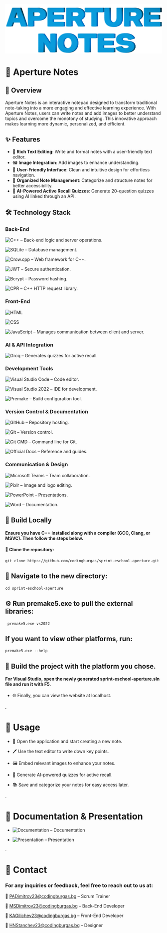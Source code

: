 ![Logo](sprint-eschool-aperture/static/media/images/logoCRT.png)

# 📓 Aperture Notes

## 📢 Overview

Aperture Notes is an interactive notepad designed to transform traditional note-taking into a more engaging and effective learning experience. With Aperture Notes, users can write notes and add images to better understand topics and overcome the monotony of studying. This innovative approach makes learning more dynamic, personalized, and efficient.

## ✨ Features

- 📝 **Rich Text Editing**: Write and format notes with a user-friendly text editor.
- 🖼️ **Image Integration**: Add images to enhance understanding.
- 🎨 **User-Friendly Interface**: Clean and intuitive design for effortless navigation.
- 📂 **Organized Note Management**: Categorize and structure notes for better accessibility.
- 🧠 **AI-Powered Active Recall Quizzes**: Generate 20-question quizzes using AI linked through an API.

## 🛠 Technology Stack

### **Back-End**
 ![C++](https://img.shields.io/badge/C++-00599C?style=for-the-badge&logo=c%2B%2B&logoColor=white) – Back-end logic and server operations.

 ![SQLite](https://img.shields.io/badge/SQLite-003B57?style=for-the-badge&logo=sqlite&logoColor=white) – Database management.

 ![Crow.cpp](https://img.shields.io/badge/Crow.cpp-000000?style=for-the-badge) – Web framework for C++.

 ![JWT](https://img.shields.io/badge/JWT-000000?style=for-the-badge&logo=jsonwebtokens&logoColor=white) – Secure authentication.

 ![Bcrypt](https://img.shields.io/badge/Bcrypt-4E4E4E?style=for-the-badge) – Password hashing.

 ![CPR](https://img.shields.io/badge/CPR-000000?style=for-the-badge) – C++ HTTP request library.


### **Front-End**
 ![HTML](https://img.shields.io/badge/HTML5-E34F26?style=for-the-badge&logo=html5&logoColor=white)

 ![CSS](https://img.shields.io/badge/CSS3-1572B6?style=for-the-badge&logo=css3&logoColor=white)

 ![JavaScript](https://img.shields.io/badge/JavaScript-F7DF1E?style=for-the-badge&logo=javascript&logoColor=black) – Manages communication between client and server.

### **AI & API Integration**
 ![Groq](https://img.shields.io/badge/Groq-000000?style=for-the-badge&logo=groq&logoColor=white) – Generates quizzes for active recall.

### **Development Tools**
 ![Visual Studio Code](https://img.shields.io/badge/VS%20Code-007ACC?style=for-the-badge&logo=visualstudiocode&logoColor=white) – Code editor.

 ![Visual Studio 2022](https://img.shields.io/badge/VS%202022-5C2D91?style=for-the-badge&logo=visualstudio&logoColor=white) – IDE for development.

 ![Premake](https://img.shields.io/badge/Premake-000000?style=for-the-badge) – Build configuration tool.

### **Version Control & Documentation**
 ![GitHub](https://img.shields.io/badge/GitHub-181717?style=for-the-badge&logo=github&logoColor=white) – Repository hosting.

 ![Git](https://img.shields.io/badge/Git-F05032?style=for-the-badge&logo=git&logoColor=white) – Version control.

 ![Git CMD](https://img.shields.io/badge/Git%20CMD-000000?style=for-the-badge) – Command line for Git.

 ![Official Docs](https://img.shields.io/badge/Documentation-000000?style=for-the-badge) – Reference and guides.

### **Communication & Design**
 ![Microsoft Teams](https://img.shields.io/badge/Teams-6264A7?style=for-the-badge&logo=microsoftteams&logoColor=white) – Team collaboration.

 ![Pixlr](https://img.shields.io/badge/Pixlr-000000?style=for-the-badge) – Image and logo editing.

 ![PowerPoint](https://img.shields.io/badge/PowerPoint-B7472A?style=for-the-badge&logo=microsoftpowerpoint&logoColor=white) – Presentations.

 ![Word](https://img.shields.io/badge/Word-2B579A?style=for-the-badge&logo=microsoftword&logoColor=white) – Documentation.

## 📌 Build Locally

 #### Ensure you have C++ installed along with a compiler (GCC, Clang, or MSVC). Then follow the steps below.

#### 📁 Clone the repository:

```
git clone https://github.com/codingburgas/sprint-eschool-aperture.git
```

 ## 📂 Navigate to the new directory:

```
cd sprint-eschool-aperture
```

 ## ⚙️ Run premake5.exe to pull the external libraries:

```
 premake5.exe vs2022
```

 ## If you want to view other platforms, run:

```
premake5.exe --help
```

 ## 🔨 Build the project with the platform you chose.


#### For Visual Studio, open the newly generated sprint-eschool-aperture.sln file and run it with F5.


- 🌐 Finally, you can view the website at localhost.

##### .
# 🚀 Usage
- 📖 Open the application and start creating a new note.

- 🖊 Use the text editor to write down key points.

- 🖼️ Embed relevant images to enhance your notes.

- 🧠 Generate AI-powered quizzes for active recall.

- 📚 Save and categorize your notes for easy access later.

. 

# 📄 Documentation & Presentation

- ![Documentation]() – Documentation

- ![Presentation]() – Presentation

.

# 📧 Contact
### For any inquiries or feedback, feel free to reach out to us at:

📩 PADimitrov23@codingburgas.bg – Scrum Trainer

📩 MSDimitrov23@codingburgas.bg – Back-End Developer

📩 KAGilichev23@codingburgas.bg – Front-End Developer

📩 HNStanchev23@codingburgas.bg – Designer
